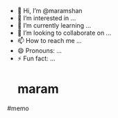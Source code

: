 - 👋 Hi, I’m @maramshan
- 👀 I’m interested in ...
- 🌱 I’m currently learning ...
- 💞️ I’m looking to collaborate on ...
- 📫 How to reach me ...
- 😄 Pronouns: ...
- ⚡ Fun fact: ...
  #  maram
#memo 

<!---
maramshan/maramshan is a ✨ special ✨ repository because its `README.md` (this file) appears on your GitHub profile.
You can click the Preview link to take a look at your changes.
--->
